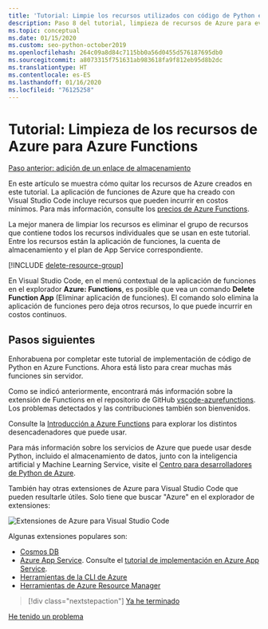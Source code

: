 ```yaml
---
title: 'Tutorial: Limpie los recursos utilizados con código de Python en Azure Functions'
description: Paso 8 del tutorial, limpieza de recursos de Azure para evitar incurrir en cargos continuos.
ms.topic: conceptual
ms.date: 01/15/2020
ms.custom: seo-python-october2019
ms.openlocfilehash: 264c09a8d84c7115bb0a56d0455d576187695db0
ms.sourcegitcommit: a8073315f751631ab983618fa9f812eb95d8b2dc
ms.translationtype: HT
ms.contentlocale: es-ES
ms.lasthandoff: 01/16/2020
ms.locfileid: "76125258"
---
```

# <a name="tutorial-clean-up-azure-resources-for-azure-functions"></a>Tutorial: Limpieza de los recursos de Azure para Azure Functions

[Paso anterior: adición de un enlace de almacenamiento](tutorial-vs-code-serverless-python-07.md)

En este artículo se muestra cómo quitar los recursos de Azure creados en este tutorial. La aplicación de funciones de Azure que ha creado con Visual Studio Code incluye recursos que pueden incurrir en costos mínimos. Para más información, consulte los [precios de Azure Functions](https://azure.microsoft.com/pricing/details/functions/).

La mejor manera de limpiar los recursos es eliminar el grupo de recursos que contiene todos los recursos individuales que se usan en este tutorial. Entre los recursos están la aplicación de funciones, la cuenta de almacenamiento y el plan de App Service correspondiente.

[!INCLUDE [delete-resource-group](includes/delete-resource-group.md)]

En Visual Studio Code, en el menú contextual de la aplicación de funciones en el explorador **Azure: Functions**, es posible que vea un comando **Delete Function App** (Eliminar aplicación de funciones). El comando solo elimina la aplicación de funciones pero deja otros recursos, lo que puede incurrir en costos continuos.

## <a name="next-steps"></a>Pasos siguientes

Enhorabuena por completar este tutorial de implementación de código de Python en Azure Functions. Ahora está listo para crear muchas más funciones sin servidor.

Como se indicó anteriormente, encontrará más información sobre la extensión de Functions en el repositorio de GitHub [vscode-azurefunctions](https://github.com/Microsoft/vscode-azurefunctions). Los problemas detectados y las contribuciones también son bienvenidos.

Consulte la [Introducción a Azure Functions](/azure/azure-functions/functions-overview) para explorar los distintos desencadenadores que puede usar.

Para más información sobre los servicios de Azure que puede usar desde Python, incluido el almacenamiento de datos, junto con la inteligencia artificial y Machine Learning Service, visite el [Centro para desarrolladores de Python de Azure](/azure/python/?view=azure-python).

También hay otras extensiones de Azure para Visual Studio Code que pueden resultarle útiles. Solo tiene que buscar "Azure" en el explorador de extensiones:

![Extensiones de Azure para Visual Studio Code](media/tutorial-vs-code-serverless-python/azure-extensions-for-visual-studio-code.png)

Algunas extensiones populares son:

- [Cosmos DB](https://marketplace.visualstudio.com/items?itemName=ms-azuretools.vscode-cosmosdb)
- [Azure App Service](https://marketplace.visualstudio.com/items?itemName=ms-azuretools.vscode-azureappservice). Consulte el [tutorial de implementación en Azure App Service](tutorial-deploy-app-service-on-linux-01.md).
- [Herramientas de la CLI de Azure](https://marketplace.visualstudio.com/items?itemName=ms-vscode.azurecli)
- [Herramientas de Azure Resource Manager](https://marketplace.visualstudio.com/items?itemName=msazurermtools.azurerm-vscode-tools)

> [!div class="nextstepaction"]
> [Ya he terminado](https://docs.microsoft.com/python/azure/?view=azure-python)

[He tenido un problema](https://www.research.net/r/PWZWZ52?tutorial=vscode-functions-python&step=08-clean-up-resources)
